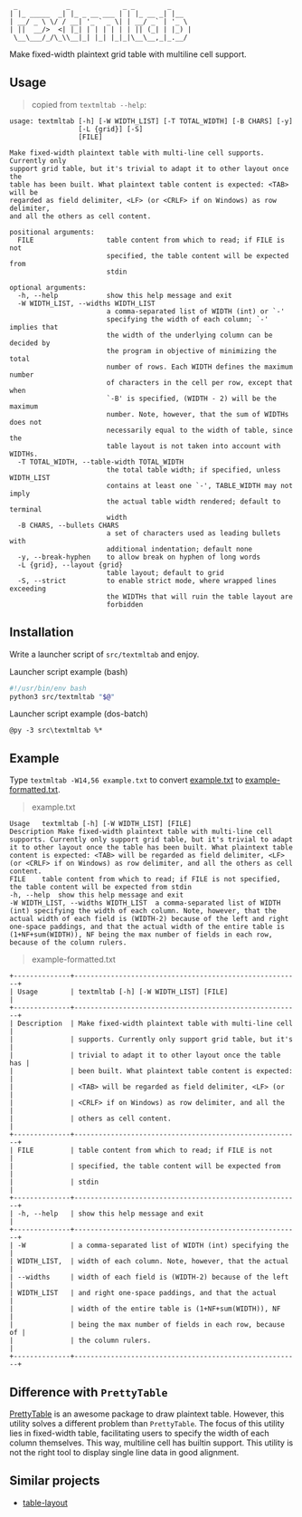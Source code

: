 ```
 _            _             _ _        _     
| |_ _____  _| |_ _ __ ___ | | |_ __ _| |__  
| __/ _ \ \/ / __| '_ ` _ \| | __/ _` | '_ \ 
| ||  __/>  <| |_| | | | | | | || (_| | |_) |
 \__\___/_/\_\\__|_| |_| |_|_|\__\__,_|_.__/ 
```

Make fixed-width plaintext grid table with multiline cell support.

Usage
-----

> copied from `textmltab --help`:

```
usage: textmltab [-h] [-W WIDTH_LIST] [-T TOTAL_WIDTH] [-B CHARS] [-y]
                 [-L {grid}] [-S]
                 [FILE]

Make fixed-width plaintext table with multi-line cell supports. Currently only
support grid table, but it's trivial to adapt it to other layout once the
table has been built. What plaintext table content is expected: <TAB> will be
regarded as field delimiter, <LF> (or <CRLF> if on Windows) as row delimiter,
and all the others as cell content.

positional arguments:
  FILE                  table content from which to read; if FILE is not
                        specified, the table content will be expected from
                        stdin

optional arguments:
  -h, --help            show this help message and exit
  -W WIDTH_LIST, --widths WIDTH_LIST
                        a comma-separated list of WIDTH (int) or `-'
                        specifying the width of each column; `-' implies that
                        the width of the underlying column can be decided by
                        the program in objective of minimizing the total
                        number of rows. Each WIDTH defines the maximum number
                        of characters in the cell per row, except that when
                        `-B' is specified, (WIDTH - 2) will be the maximum
                        number. Note, however, that the sum of WIDTHs does not
                        necessarily equal to the width of table, since the
                        table layout is not taken into account with WIDTHs.
  -T TOTAL_WIDTH, --table-width TOTAL_WIDTH
                        the total table width; if specified, unless WIDTH_LIST
                        contains at least one `-', TABLE_WIDTH may not imply
                        the actual table width rendered; default to terminal
                        width
  -B CHARS, --bullets CHARS
                        a set of characters used as leading bullets with
                        additional indentation; default none
  -y, --break-hyphen    to allow break on hyphen of long words
  -L {grid}, --layout {grid}
                        table layout; default to grid
  -S, --strict          to enable strict mode, where wrapped lines exceeding
                        the WIDTHs that will ruin the table layout are
                        forbidden
```

Installation
------------

Write a launcher script of `src/textmltab` and enjoy.

Launcher script example (bash)

```bash
#!/usr/bin/env bash
python3 src/textmltab "$@"
```

Launcher script example (dos-batch)

```batch
@py -3 src\textmltab %*
```

Example
-------

Type `textmltab -W14,56 example.txt` to convert [example.txt](example.txt) to [example-formatted.txt](example-formatted.txt).

> example.txt

```
Usage	textmltab [-h] [-W WIDTH_LIST] [FILE]
Description	Make fixed-width plaintext table with multi-line cell supports. Currently only support grid table, but it's trivial to adapt it to other layout once the table has been built. What plaintext table content is expected: <TAB> will be regarded as field delimiter, <LF> (or <CRLF> if on Windows) as row delimiter, and all the others as cell content.
FILE	table content from which to read; if FILE is not specified, the table content will be expected from stdin
-h, --help	show this help message and exit
-W WIDTH_LIST, --widths WIDTH_LIST	a comma-separated list of WIDTH (int) specifying the width of each column. Note, however, that the actual width of each field is (WIDTH-2) because of the left and right one-space paddings, and that the actual width of the entire table is (1+NF+sum(WIDTH)), NF being the max number of fields in each row, because of the column rulers.
```

> example-formatted.txt

```
+--------------+--------------------------------------------------------+
| Usage        | textmltab [-h] [-W WIDTH_LIST] [FILE]                  |
+--------------+--------------------------------------------------------+
| Description  | Make fixed-width plaintext table with multi-line cell  |
|              | supports. Currently only support grid table, but it's  |
|              | trivial to adapt it to other layout once the table has |
|              | been built. What plaintext table content is expected:  |
|              | <TAB> will be regarded as field delimiter, <LF> (or    |
|              | <CRLF> if on Windows) as row delimiter, and all the    |
|              | others as cell content.                                |
+--------------+--------------------------------------------------------+
| FILE         | table content from which to read; if FILE is not       |
|              | specified, the table content will be expected from     |
|              | stdin                                                  |
+--------------+--------------------------------------------------------+
| -h, --help   | show this help message and exit                        |
+--------------+--------------------------------------------------------+
| -W           | a comma-separated list of WIDTH (int) specifying the   |
| WIDTH_LIST,  | width of each column. Note, however, that the actual   |
| --widths     | width of each field is (WIDTH-2) because of the left   |
| WIDTH_LIST   | and right one-space paddings, and that the actual      |
|              | width of the entire table is (1+NF+sum(WIDTH)), NF     |
|              | being the max number of fields in each row, because of |
|              | the column rulers.                                     |
+--------------+--------------------------------------------------------+
```

## Difference with `PrettyTable`

[PrettyTable](https://pypi.org/project/PrettyTable/) is an awesome package to draw plaintext table.
However, this utility solves a different problem than `PrettyTable`.
The focus of this utility lies in fixed-width table, facilitating users to specify the width of each column themselves.
This way, multiline cell has builtin support.
This utility is not the right tool to display single line data in good alignment.


## Similar projects

- [table-layout](https://github.com/75lb/table-layout.git)
